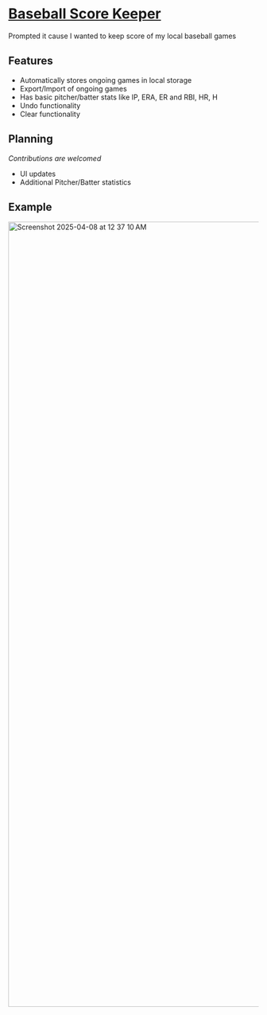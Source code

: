 # [Baseball Score Keeper](https://baseball-score-keeper.pages.dev)
 
Prompted it cause I wanted to keep score of my local baseball games

## Features
 - Automatically stores ongoing games in local storage
 - Export/Import of ongoing games
 - Has basic pitcher/batter stats like IP, ERA, ER and RBI, HR, H
 - Undo functionality
 - Clear functionality

## Planning
_Contributions are welcomed_
 - UI updates
 - Additional Pitcher/Batter statistics 

## Example 
<img width="1578" alt="Screenshot 2025-04-08 at 12 37 10 AM" src="https://github.com/user-attachments/assets/10a54b57-439c-4d8f-9f25-c0120dbb6e15" />
